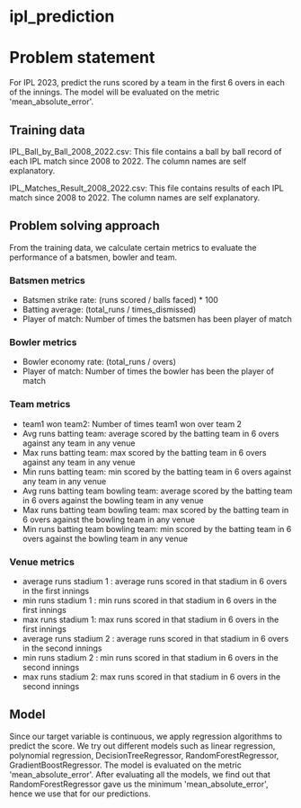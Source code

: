 # ipl_prediction
# Problem statement
For IPL 2023, predict the runs scored by a team in the first 6 overs in each of the innings. The model will be evaluated on the metric 'mean_absolute_error'. 


## Training data

IPL_Ball_by_Ball_2008_2022.csv: This file contains a ball by ball record of each IPL match since 2008 to 2022. The column names are self explanatory.

IPL_Matches_Result_2008_2022.csv: This file contains results of each IPL match since 2008 to 2022. The column names are self explanatory. 

## Problem solving approach

From the training data, we calculate certain metrics to evaluate the performance of a batsmen, bowler and team.

### Batsmen metrics
* Batsmen strike rate: (runs scored / balls faced) * 100
* Batting average: (total_runs / times_dismissed)
* Player of match: Number of times the batsmen has been player of match

### Bowler metrics
* Bowler economy rate: (total_runs / overs)
* Player of match: Number of times the bowler has been the player of match

### Team metrics
* team1 won team2: Number of times team1 won over team 2 
* Avg runs batting team: average scored by the batting team in 6 overs against any team in any venue
* Max runs batting team: max scored by the batting team in 6 overs against any team in any venue
* Min runs batting team: min scored by the batting team in 6 overs against any team in any venue
* Avg runs batting team bowling team: average scored by the batting team in 6 overs against the bowling team in any venue
* Max runs batting team bowling team: max scored by the batting team in 6 overs against the bowling team in any venue
* Min runs batting team bowling team: min scored by the batting team in 6 overs against the bowling team in any venue

### Venue metrics
* average runs stadium 1 : average runs scored in that stadium in 6 overs in the first innings
* min runs stadium 1 : min runs scored in that stadium in 6 overs in the first innings
* max runs stadium 1: max runs scored in that stadium in 6 overs in the first innings
* average runs stadium 2 : average runs scored in that stadium in 6 overs in the second innings
* min runs stadium 2 : min runs scored in that stadium in 6 overs in the second innings
* max runs stadium 2: max runs scored in that stadium in 6 overs in the second innings

## Model
Since our target variable is continuous, we apply regression algorithms to predict the score. We try out different models such as linear regression, polynomial regression, DecisionTreeRegressor, RandomForestRegressor, GradientBoostRegressor. The model is evaluated on the metric 'mean_absolute_error'. After evaluating all the models, we find out that RandomForestRegressor gave us the minimum 'mean_absolute_error', hence we use that for our predictions. 



